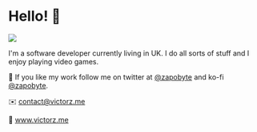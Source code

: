# Hello! 👋

![](https://media.giphy.com/media/26tjZY3Ukotb3UVfG/source.gif)

I'm a software developer currently living in UK. I do all sorts of stuff and I enjoy playing video games.

🚀 If you like my work follow me on twitter at [@zapobyte](https://twitter.com/zapobyte) and ko-fi [@zapobyte](https://ko-fi.com/zapobyte).
 
 ✉️ contact@victorz.me 
 
 🔗 www.victorz.me
